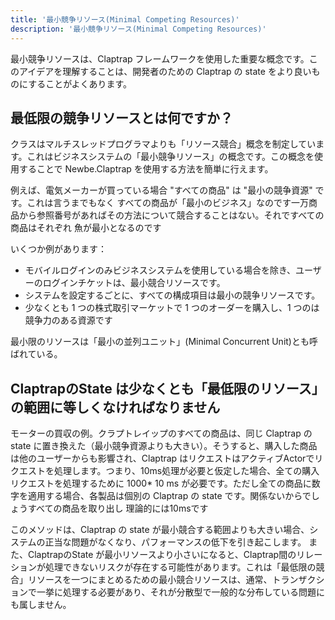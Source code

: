 ```yaml
---
title: '最小競争リソース(Minimal Competing Resources)'
description: '最小競争リソース(Minimal Competing Resources)'
---
```



最小競争リソースは、Claptrap フレームワークを使用した重要な概念です。このアイデアを理解することは、開発者のための Claptrap の state をより良いものにすることがよくあります。

## 最低限の競争リソースとは何ですか？

クラスはマルチスレッドプログラマよりも「リソース競合」概念を制定しています。これはビジネスシステムの「最小競争リソース」の概念です。この概念を使用することで Newbe.Claptrap を使用する方法を簡単に行えます。

例えば、電気メーカーが買っている場合 "すべての商品" は "最小の競争資源" です。これは言うまでもなく すべての商品が「最小のビジネス」なのです一万商品から参照番号があればその方法について競合することはない。それですべての商品はそれぞれ 魚が最小となるのです

いくつか例があります：

- モバイルログインのみビジネスシステムを使用している場合を除き、ユーザーのログインチケットは、最小競合リソースです。
- システムを設定するごとに、すべての構成項目は最小の競争リソースです。
- 少なくとも 1 つの株式取引マーケットで 1 つのオーダーを購入し、1 つのは競争力のある資源です

最小限のリソースは「最小の並列ユニット」(Minimal Concurrent Unit)とも呼ばれている。

## ClaptrapのState は少なくとも「最低限のリソース」の範囲に等しくなければなりません

モーターの買収の例。クラプトレイップのすべての商品は、同じ Claptrap の state に置き換えた（最小競争資源よりも大きい）。そうすると、購入した商品は他のユーザーからも影響され、Claptrap はリクエストはアクティブActorでリクエストを処理します。つまり、10ms処理が必要と仮定した場合、全ての購入リクエストを処理するために 1000\* 10 ms が必要です。ただし全ての商品に数字を適用する場合、各製品は個別の Claptrap の state です。関係ないからでしょうすべての商品を取り出し 理論的には10msです

このメソッドは、Claptrap の state が最小競合する範囲よりも大きい場合、システムの正当な問題がなくなり、パフォーマンスの低下を引き起こします。 また、ClaptrapのState が最小リソースより小さいになると、Claptrap間のリレーションが処理できないリスクが存在する可能性があります。これは「最低限の競合」リソースを一つにまとめるための最小競合リソースは、通常、トランザクションで一挙に処理する必要があり、それが分散型で一般的な分布している問題にも属しません。
